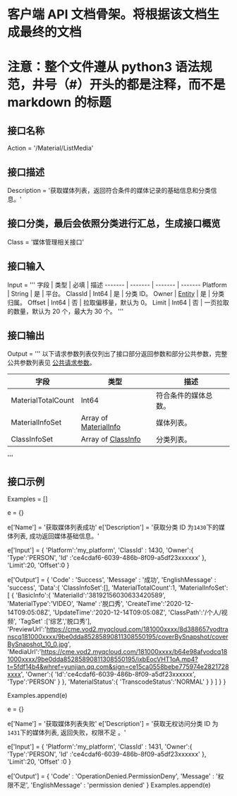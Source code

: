 # 客户端 API 文档骨架。将根据该文档生成最终的文档
# 注意：整个文件遵从 python3 语法规范，井号（#）开头的都是注释，而不是 markdown 的标题
## 接口名称
Action = '/Material/ListMedia'

## 接口描述
Description = '获取媒体列表，返回符合条件的媒体记录的基础信息和分类信息。'

## 接口分类，最后会依照分类进行汇总，生成接口概览
Class = '媒体管理相关接口'

## 接口输入
Input = '''
字段 | 类型 | 必填 | 描述
------- | ------- | ------- | -------
Platform | String | 是 | 平台。 
ClassId | Int64 | 是 | 分类 ID。 
Owner | [Entity](https://cloud.tencent.com/document/api/1156/40360#Entity) | 是 | 分类归属。 
Offset | Int64 | 否 | 拉取偏移量，默认为 0。 
Limit | Int64 | 否 | 一页拉取的数量，默认为 20 个，最大为 30 个。
'''

## 接口输出
Output = '''
以下请求参数列表仅列出了接口部分返回参数和部分公共参数，完整公共参数列表见 [公共请求参数](https://tcloud-doc.isd.com/document/product/1156/51422)。

字段 | 类型 | 描述
------- | ------- | -------
MaterialTotalCount | Int64 | 符合条件的媒体总数。
MaterialInfoSet | Array of [MaterialInfo](https://cloud.tencent.com/document/product/1156/51421#MaterialInfo) | 媒体列表。
ClassInfoSet | Array of [ClassInfo](https://cloud.tencent.com/document/product/1156/51421#ClassInfo) | 分类列表。
'''

## 接口示例
Examples = []

e = {}

e['Name'] = '获取媒体列表成功'
e['Description'] = '获取分类 ID 为`1430`下的媒体列表, 成功返回媒体基础信息。'

e['Input'] = {
    'Platform':'my_platform',
	'ClassId' : 1430,
	'Owner':{
	    'Type':'PERSON',
	    'Id' :'ce4cdaf6-6039-486b-8f09-a5df23xxxxxx'
	},
	'Limit':20,
	'Offset':0
}

e['Output'] = {
	'Code' : 'Success',
	'Message' : '成功',
	'EnglishMessage' : 'success',
	'Data':{
	    'ClassInfoSet':[],
	    'MaterialTotalCount':1,
	    'MaterialInfoSet':[
	        {
	            'BasicInfo':{
	                'MaterialId':'38192156030633420589',
	                'MaterialType':'VIDEO',
	                'Name' :'脱口秀',
	                'CreateTime':'2020-12-14T09:05:08Z',
	                'UpdateTime':'2020-12-14T09:05:08Z',
	                 'ClassPath':'/个人/视频',
	                 'TagSet' :['综艺','脱口秀'],
	                 'PreviewUrl':'https://cme.vod2.myqcloud.com/181000xxxx/8d388657vodtranscq181000xxxx/9be0dda85285890811308550195/coverBySnapshot/coverBySnapshot_10_0.jpg',
	                 'MediaUrl':'https://cme.vod2.myqcloud.com/181000xxxx/b64e98afvodcq181000xxxx/9be0dda85285890811308550195/ixbEocVHT1oA.mp4?t=5fdf14b4&whref=yunjian.qq.com&sign=ce15ca0558bebe775974e2821728xxxx',
	                 'Owner':{
	                     'Id':'ce4cdaf6-6039-486b-8f09-a5df23xxxxxx',
	                     'Type':'PERSON'
	                  }
	            },
	           'MaterialStatus':{
	                'TranscodeStatus':'NORMAL'
	             }
    	      }
	    ]
	}
}

Examples.append(e)


e = {}


e['Name'] = '获取媒体列表失败'
e['Description'] = '获取无权访问分类 ID 为`1431`下的媒体列表, 返回失败，权限不足 。'

e['Input'] = {
    'Platform':'my_platform',
	'ClassId' : 1431,
	'Owner':{
	    'Type':'PERSON',
	    'Id' :'ce4cdaf6-6039-486b-8f09-a5df23xxxxxx'
	},
	'Limit':20,
	'Offset' :0
}

e['Output'] = {
	'Code' : 'OperationDenied.PermissionDeny',
	'Message' : '权限不足',
	'EnglishMessage' : 'permission denied'
}
Examples.append(e)
